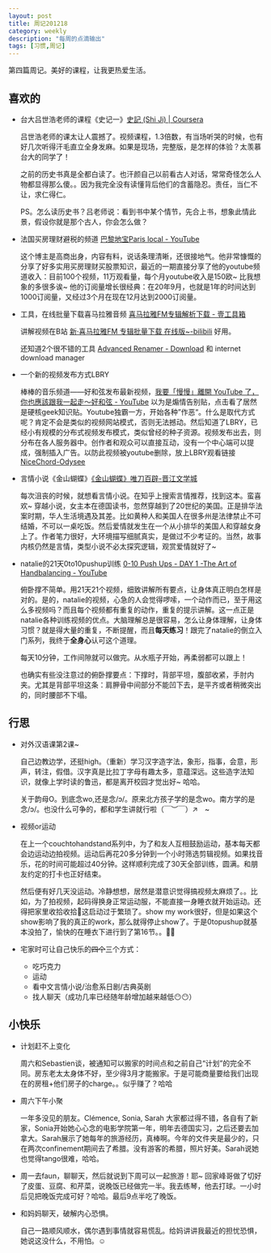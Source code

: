 ```yaml
---
layout: post
title: 周记201218
category: weekly
description: "每周的点滴输出"
tags: [习惯,周记]
---
```


第四篇周记。美好的课程，让我更热爱生活。


## 喜欢的

- 台大吕世浩老师的课程《史记一》[史記 (Shi Ji) | Coursera](https://www.coursera.org/learn/shiji)

  吕世浩老师的课太让人震撼了。视频课程，1.3倍数，有当场听哭的时候，也有好几次听得汗毛直立全身发麻。如果是现场，完整版，是怎样的体验？太羡慕台大的同学了！

  之前的历史书真是全都白读了。也汗颜自己以前看古人对话，常常奇怪怎么人物都显得那么傻。。因为我完全没有读懂背后他们的含蓄隐忍。责任，当仁不让，求仁得仁。

  PS。怎么读历史书？吕老师说：看到书中某个情节，先合上书，想象此情此景，假设你就是那个古人，你会怎么做？

- 法国买房理财避税的频道 [巴黎地宝Paris local - YouTube](https://www.youtube.com/channel/UCX-hhk8BSRudCId1sYk1l-A)

  这个博主是高商出身，内容有料，说话条理清晰，还很接地气。他非常慷慨的分享了好多实用买房理财买股票知识，最近的一期直接分享了他的youtube频道收入：目前100个视频，11万观看量，每个月youtube收入是150欧~ 比我想象的多很多诶~ 他的订阅量增长很经典：在20年9月，也就是1年的时间达到1000订阅量，又经过3个月在现在12月达到2000订阅量。

- 工具，在线批量下载喜马拉雅音频 [喜马拉雅FM专辑解析下载 - 壹工具箱](http://test2.onetool.vip/tool/parse/ximalaya.php)

  讲解视频在B站 [新·喜马拉雅FM 专辑批量下载 在线版~-bilibili](https://www.bilibili.com/video/BV19A411Y7CJ)  好用。

  还知道2个很不错的工具  [Advanced Renamer - Download](https://www.advancedrenamer.com/download) 和 internet download manager

- 一个新的视频发布方式LBRY 

  棒棒的音乐频道——好和弦发布最新视频，[我要「慢慢」離開 YouTube 了，你也應該跟我一起走～好和弦 - YouTube](https://www.youtube.com/watch?v=62zoHP6p1Lc) 以为是煽情告别贴，点击看了居然是硬核geek知识贴。Youtube独霸一方，开始各种”作恶“。什么是取代方式呢？肯定不会是类似的视频网站模式，否则无法撼动。然后知道了LBRY，已经小有规模的分布式视频发布模式，类似曾经的种子资源。视频发布出去，则分布在各人服务器中。创作者和观众可以直接互动，没有一个中心端可以提成，强制插入广告。以防此视频被youtube删除，放上LBRY观看链接 [NiceChord-Odysee](https://odysee.com/@NiceChord:5/youtube-8:0)

- 言情小说《金山蝴蝶》[《金山蝴蝶》唯刀百辟-晋江文学城](http://www.jjwxc.net/onebook.php?novelid=3591504)

  每次沮丧的时候，就想看言情小说。在知乎上搜索言情推荐，找到这本。蛮喜欢~ 穿越小说，女主本在德国读书，忽然穿越到了20世纪的美国。正是排华法案时期，华人生活境遇及其差。比如黄种人和美国人在很多州是法律禁止不可结婚，不可以一桌吃饭。然后爱情就发生在一个从小排华的美国人和穿越女身上了。作者笔力很好，大环境描写细腻真实，是做过不少考证的。当然，故事内核仍然是言情，类型小说不必太探究逻辑，观赏爱情就好了~

- natalie的21天0to10pushup训练 [0-10 Push Ups - DAY 1 -The Art of Handbalancing - YouTube](https://www.youtube.com/watch?v=3z-2nyVCg98&t=1s)

  俯卧撑不简单。用21天21个视频，细致讲解所有要点，让身体真正明白怎样是对的。是的，natalie的视频，心急的人会觉得啰嗦，一个动作而已，至于用这么多视频吗？而且每个视频都有重复的动作，重复的提示讲解。这一点正是natalie各种训练视频的优点。大脑理解总是很容易，怎么让身体理解，让身体习惯？就是得大量的重复，不断提醒，而且**每天练习**！跟完了natalie的倒立入门系列，我终于**全身心**认可这个道理。

  每天10分钟，工作间隙就可以做完。从水瓶子开始，再柔弱都可以跟上！

  也确实有些没注意过的俯卧撑要点：下撑时，背部平坦，腹部收紧，手肘内夹。尤其是背部平坦这条：肩胛骨中间部分不能凹下去，是平齐或者稍微突出的，同时腰部不下塌。

## 行思

- 对外汉语课第2课~

  自己边教边学，还挺high。（重新）学习汉字造字法，象形，指事，会意，形声，转注，假借。汉字真是比拉丁字母有趣太多，意蕴深远。这些造字法知识，就像上学时读的鲁迅，都是离开校园才觉出好~ 哈哈。

  关于韵母O。到底念wo,还是念/ɔ/。原来北方孩子学的是念wo。南方学的是念/ɔ/。也没什么可争的，都和学生讲就行啦（￣︶￣）↗　~ 

- 视频or运动

  在上一个couchtohandstand系列中，为了和友人互相鼓励运动，基本每天都会边运动边拍视频。运动后再花20多分钟到一个小时筛选剪辑视频。如果找音乐，花的时间可能超过40分钟。这样顺利完成了30天全部训练，圆满。和朋友约定的打卡也正好结束。

  然后便有好几天没运动。冷静想想，居然是潜意识觉得搞视频太麻烦了。。比如，为了拍视频，起码得换身正常运动服，不能直接一身睡衣就开始运动。还得把家里收拾收拾🤣这启动过于繁琐了。show my work很好，但是如果这个show影响了我的真正的work，那么就得停止show了。于是0topushup就基本没拍了，愉快的在睡衣下进行到了第16节。。🤣🤣

- 宅家时可让自己快乐的~~四个~~三个方式：

  - 吃巧克力
  - 运动
  - 看中文言情小说/治愈系日剧/古典英剧 
  - 找人聊天（成功几率已经随年龄增加越来越低😶😶）

## 小快乐

- 计划赶不上变化

  周六和Sebastien谈，被通知可以搬家的时间点和之前自己“计划”的完全不同。房东老太太身体不好，至少得3月才能搬家。于是可能商量要给我们出现在的房租+他们房子的charge。。似乎赚了？哈哈

- 周六下午小聚

  一年多没见的朋友。Clémence, Sonia, Sarah 大家都过得不错，各自有了新家，Sonia开始她心心念的电影学院第一年，明年去德国实习，之后还要去加拿大。Sarah展示了她每年的旅游经历，真棒啊。今年的文件夹是最少的，只在两次confinement期间去了希腊。没有游客的希腊，照片好美。Sarah说她也觉得tango很难，哈哈。

- 周一去faun，聊聊天，然后就说到下周可以一起旅游！耶~ 回家峰哥做了切好了皮蛋、豆腐、和芹菜，说晚饭已经做完一半。我去练琴，他去打球。一小时后见把晚饭完成可好？哈哈。最后9点半吃了晚饭。

- 和妈妈聊天，破解内心恐惧。

  自己一路顺风顺水，偶尔遇到事情就容易慌乱。给妈讲讲我最近的担忧恐惧，她说这没什么，不用怕。☺




